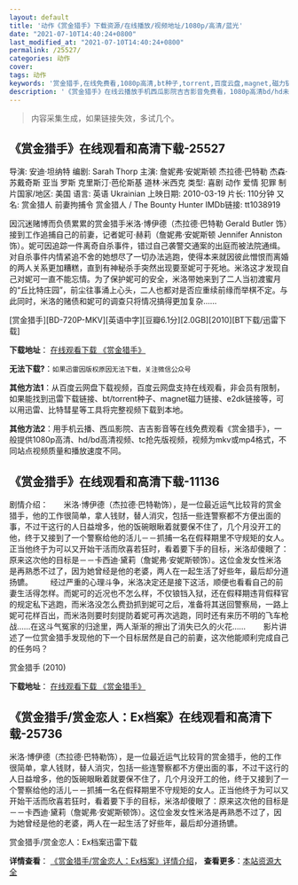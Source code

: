 ```yaml
---
layout: default
title: '动作《赏金猎手》下载资源/在线播放/视频地址/1080p/高清/蓝光'
date: "2021-07-10T14:40:24+0800"
last_modified_at: "2021-07-10T14:40:24+0800"
permalink: /25527/
categories: 动作
cover:
tags: 动作
keywords: '赏金猎手,在线免费看,1080p高清,bt种子,torrent,百度云盘,magnet,磁力链,迅雷下载资源'
description: '《赏金猎手》在线云播放手机西瓜影院吉吉影音免费看，1080p高清bd/hd未删减完整版和tc抢先枪版，mkv/mp4格式，附带bt/torrent种子、magnet/磁力链、百度云盘、网盘资源迅雷下载链接'
---
```


>内容采集生成，如果链接失效，多试几个。


## 《赏金猎手》在线观看和高清下载-25527

导演: 安迪·坦纳特 编剧: Sarah Thorp 主演: 詹妮弗·安妮斯顿 杰拉德·巴特勒 杰森·苏戴奇斯 亚当 罗斯 克里斯汀·芭伦斯基 道林·米西克 类型: 喜剧 动作 爱情 犯罪 制片国家/地区: 美国 语言: 英语 Ukrainian 上映日期: 2010-03-19 片长: 110分钟 又名: 赏金猎人 前妻拘捕令 赏金猎人 / The Bounty Hunter IMDb链接: tt1038919

因沉迷赌博而负债累累的赏金猎手米洛·博伊德（杰拉德·巴特勒 Gerald Butler 饰）接到工作追捕自己的前妻，记者妮可·赫莉（詹妮弗·安妮斯顿 Jennifer Anniston 饰）。妮可因追踪一件离奇自杀事件，错过自己袭警交通案的出庭而被法院通缉。对自杀事件内情紧追不舍的她想尽了一切办法逃跑，使得本来就因彼此憎恨而离婚的两人关系更加糟糕，直到有神秘杀手突然出现要至妮可于死地。米洛这才发现自己对妮可一直不能忘情。为了保护妮可的安全，米洛带她来到了二人当初渡蜜月的“丘比特庄园”，前尘往事涌上心头，二人也都对是否应重续前缘而举棋不定。与此同时，米洛的赌债和妮可的调查只将情况搞得更加复杂……


[赏金猎手][BD-720P-MKV][英语中字][豆瓣6.1分][2.0GB][2010][BT下载/迅雷下载]

**下载地址**： [在线观看下载 《赏金猎手》](https://www.btdx8.com/torrent/the_bounty_hunter_2010.html) 


**无法下载?**：`如果迅雷因版权原因无法下载，关注微信公众号 `

**其他方法1**：从百度云网盘下载视频，百度云网盘支持在线观看，非会员有限制，如果能找到迅雷下载链接、bt/torrent种子、magnet磁力链接、e2dk链接等，可以用迅雷、比特彗星等工具将完整视频下载到本地。

**其他方法2**：用手机云播、西瓜影院、吉吉影音等在线免费观看《赏金猎手》，一般提供1080p高清、hd/bd高清视频、tc抢先版视频，视频为mkv或mp4格式，不同站点视频质量和播放速度不同。


## 《赏金猎手》在线观看和高清下载-11136

剧情介绍：　　米洛·博伊德（杰拉德·巴特勒饰），是一位最近运气比较背的赏金猎手，他的工作很简单，拿人钱财，替人消灾，包括一些连警察都不方便出面的事，不过干这行的人日益增多，他的饭碗眼瞅着就要保不住了，几个月没开工的他，终于又接到了一个警察给他的活儿－－抓捕一名在假释期里不守规矩的女人。正当他终于为可以又开始干活而欣喜若狂时，看着要下手的目标，米洛却傻眼了：原来这次他的目标是－－卡西迪·黛莉（詹妮弗·安妮斯顿饰）。这位金发女性米洛是再熟悉不过了，因为她曾经是他的老婆，两人在一起生活了好些年，最后却分道扬镳。 　　经过严重的心理斗争，米洛决定还是接下这活，顺便也看看自己的前妻生活得怎样。而妮可的近况也不怎么样，不仅锒铛入狱，还在假释期违背假释官的规定私下逃跑，而米洛没怎么费劲抓到妮可之后，准备将其送回警察局，一路上妮可花样百出，而米洛则要时刻提防着妮可再次逃跑，同时还有来历不明的飞车枪战……在这斗气冤家的归途里，两人渐渐的擦出了消失已久的火花…… 　　影片讲述了一位赏金猎手发现他的下一个目标居然是自己的前妻，这次他能顺利完成自己的任务吗？


赏金猎手 (2010)

**下载地址**： [在线观看下载 《赏金猎手》](https://www.btbtdy.me/btdy/dy7957.html) 


## 《赏金猎手/赏金恋人：Ex档案》在线观看和高清下载-25736

米洛·博伊德（杰拉德&middot;巴特勒饰），是一位最近运气比较背的赏金猎手，他的工作很简单，拿人钱财，替人消灾，包括一些连警察都不方便出面的事，不过干这行的人日益增多，他的饭碗眼瞅着就要保不住了，几个月没开工的他，终于又接到了一个警察给他的活儿－－抓捕一名在假释期里不守规矩的女人。正当他终于为可以又开始干活而欣喜若狂时，看着要下手的目标，米洛却傻眼了：原来这次他的目标是－－卡西迪·黛莉（詹妮弗·安妮斯顿饰）。这位金发女性米洛是再熟悉不过了，因为她曾经是他的老婆，两人在一起生活了好些年，最后却分道扬镳。


赏金猎手/赏金恋人：Ex档案迅雷下载

**详情查看**： [《赏金猎手/赏金恋人：Ex档案》详情介绍](/movie/25736/)， **查看更多**：[本站资源大全](/movie/t/all/)

